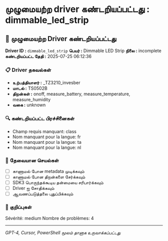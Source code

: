 # முழுமையற்ற driver கண்டறியப்பட்டது : dimmable_led_strip

## 🚨 முழுமையற்ற Driver கண்டறியப்பட்டது

**Driver ID :** `dimmable_led_strip`
**பெயர் :** Dimmable LED Strip
**நிலை :** incomplete
**கண்டறியப்பட்ட தேதி :** 2025-07-25 06:12:36

### 📋 Driver தகவல்கள்
- **உற்பத்தியாளர் :** _TZ3210_invesber
- **மாடல் :** TS0502B
- **திறன்கள் :** onoff, measure_battery, measure_temperature, measure_humidity
- **வகை :** unknown

### 🔍 கண்டறியப்பட்ட பிரச்சினைகள்
- Champ requis manquant: class
- Nom manquant pour la langue: fr
- Nom manquant pour la langue: ta
- Nom manquant pour la langue: nl

### 🎯 தேவையான செயல்கள்
- [ ] காணாமல் போன metadata முடிக்கவும்
- [ ] காணாமல் போன திறன்களை சேர்க்கவும்
- [ ] SDK3 பொருந்தக்கூடிய தன்மையை சரிபார்க்கவும்
- [ ] Driver ஐ சோதிக்கவும்
- [ ] ஆவணப்படுத்தலை புதுப்பிக்கவும்

### 📝 குறிப்புகள்
Sévérité: medium
Nombre de problèmes: 4

---
*GPT-4, Cursor, PowerShell மூலம் தானாக உருவாக்கப்பட்டது*

